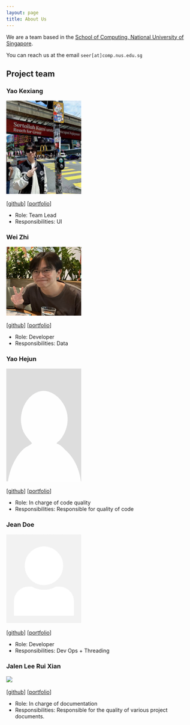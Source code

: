 ```yaml
---
layout: page
title: About Us
---
```


We are a team based in the [School of Computing, National University of Singapore](https://www.comp.nus.edu.sg).

You can reach us at the email `seer[at]comp.nus.edu.sg`

## Project team


### Yao Kexiang

<img src="images/publicmain.png" width="200px">

[[github](http://github.com/publicmain)]
[[portfolio](team/johndoe.md)]

* Role: Team Lead
* Responsibilities: UI

### Wei Zhi

<img src="images/w3izhi.png" width="200px">

[[github](http://github.com/W3iZhi)]
[[portfolio](team/johndoe.md)]

* Role: Developer
* Responsibilities: Data

### Yao Hejun

<img src="images/testing1234567891011121314.png" width="200px">

[[github](http://github.com/testing1234567891011121314)] [[portfolio](team/johndoe.md)]


* Role: In charge of code quality
* Responsibilities: Responsible for quality of code

### Jean Doe

<img src="images/johndoe.png" width="200px">

[[github](http://github.com/johndoe)]
[[portfolio](team/johndoe.md)]

* Role: Developer
* Responsibilities: Dev Ops + Threading

### Jalen Lee Rui Xian

<img src="images/jalenleeruixian.png" width="200px">

[[github](http://github.com/jalenleeruixian)]
[[portfolio](AY2425S1-CS2103T-T16-1/jalenleeruixian.md)]

* Role: In charge of documentation
* Responsibilities: Responsible for the quality of various project documents.
